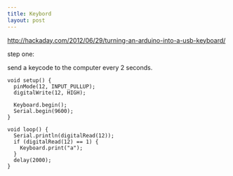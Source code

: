 ```yaml
---
title: Keybord
layout: post
---
```


http://hackaday.com/2012/06/29/turning-an-arduino-into-a-usb-keyboard/

step one:

send a keycode to the computer every 2 seconds.

```arduino
void setup() {
  pinMode(12, INPUT_PULLUP);
  digitalWrite(12, HIGH);

  Keyboard.begin();
  Serial.begin(9600);
}

void loop() {
  Serial.println(digitalRead(12));
  if (digitalRead(12) == 1) {
    Keyboard.print("a");
  }
  delay(2000);
}
```


